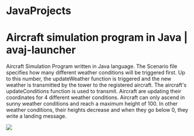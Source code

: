 # JavaProjects

# Aircraft simulation program in Java | avaj-launcher

Aircraft Simulation Program written in Java language. The Scenario file specifies how many different weather conditions will be triggered first. Up to this number, the updateWeather function is triggered and the new weather is transmitted by the tower to the registered aircraft. The aircraft's updateConditions function is used to transmit. Aircraft are updating their coordinates for 4 different weather conditions. Aircraft can only ascend in sunny weather conditions and reach a maximum height of 100. In other weather conditions, their heights decrease and when they go below 0, they write a landing message.

<img src="avaj_launcher/avaj_uml.png" />
